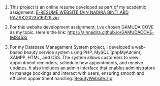 1) This project is an online resume developed as part of my academic assignment. 
[E-RESUME WEBSITE  (AIN NADIRA BINTI ABD RAZAK)2023516329.zip](https://github.com/user-attachments/files/21208039/E-RESUME.WEBSITE.AIN.NADIRA.BINTI.ABD.RAZAK.2023516329.zip)

2) For this website development assignment, I,ve chosen GAMUDA COVE as my topic. Here's the link:
https://ainnadira.github.io/GAMUDACOVE-IMS458/

3) For my Database Management System project, I developed a web-based beauty service system using PHP, MySQL (phpMyAdmin), XAMPP, HTML, and CSS. The system allows customers to view appointment reminders, schedule new appointments, and receive updates. It also includes an admin interface that enables administrators to manage bookings and interact with users, ensuring smooth and efficient appointment handling.
    [BeautyWebsite.zip](https://github.com/user-attachments/files/21209414/BeautyWebsite.zip)
